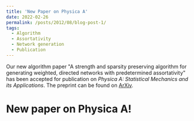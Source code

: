 ```yaml
---
title: 'New Paper on Physica A'
date: 2022-02-26
permalink: /posts/2012/08/blog-post-1/
tags:
  - Algorithm
  - Assortativity
  - Network generation
  - Publication
---
```


Our new algorithm paper "A strength and sparsity preserving algorithm for generating weighted, directed networks with
predetermined assortativity" has been accepted for publication on *Physica A: Statistical Mechanics and its Applications*.
The preprint can be found on [ArXiv](https://arxiv.org/pdf/2308.13033.pdf).


New paper on Physica A!
=====
